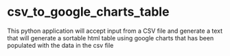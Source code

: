 csv_to_google_charts_table
==========================

This python application will accept input from a CSV file and generate a text that will generate a sortable html table using google charts that has been populated with the data in the csv file
